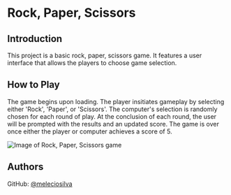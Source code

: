 # Rock, Paper, Scissors

## Introduction

This project is a basic rock, paper, scissors game. It features a user interface that allows the players to choose game selection.

## How to Play

The game begins upon loading. The player insitiates gameplay by selecting either 'Rock', 'Paper', or 'Scissors'. The computer's selection is randomly chosen for each round of play. At the conclusion of each round, the user will be prompted with the results and an updated score. The game is over once either the player or computer achieves a score of 5.

![Image of Rock, Paper, Scissors game](./images/"rps-game)

## Authors

GitHub: [@meleciosilva](https://github.com/meleciosilva)

